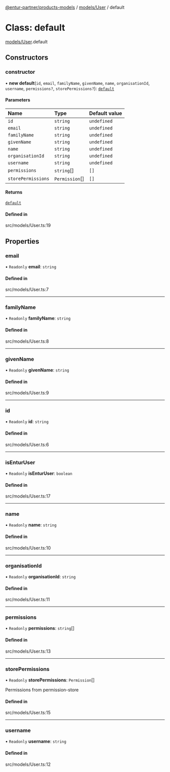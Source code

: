 [@entur-partner/products-models](../README.md) / [models/User](../modules/models_User.md) / default

# Class: default

[models/User](../modules/models_User.md).default

## Constructors

### constructor

• **new default**(`id`, `email`, `familyName`, `givenName`, `name`, `organisationId`, `username`, `permissions?`, `storePermissions?`): [`default`](models_User.default.md)

#### Parameters

| Name | Type | Default value |
| :------ | :------ | :------ |
| `id` | `string` | `undefined` |
| `email` | `string` | `undefined` |
| `familyName` | `string` | `undefined` |
| `givenName` | `string` | `undefined` |
| `name` | `string` | `undefined` |
| `organisationId` | `string` | `undefined` |
| `username` | `string` | `undefined` |
| `permissions` | `string`[] | `[]` |
| `storePermissions` | `Permission`[] | `[]` |

#### Returns

[`default`](models_User.default.md)

#### Defined in

src/models/User.ts:19

## Properties

### email

• `Readonly` **email**: `string`

#### Defined in

src/models/User.ts:7

___

### familyName

• `Readonly` **familyName**: `string`

#### Defined in

src/models/User.ts:8

___

### givenName

• `Readonly` **givenName**: `string`

#### Defined in

src/models/User.ts:9

___

### id

• `Readonly` **id**: `string`

#### Defined in

src/models/User.ts:6

___

### isEnturUser

• `Readonly` **isEnturUser**: `boolean`

#### Defined in

src/models/User.ts:17

___

### name

• `Readonly` **name**: `string`

#### Defined in

src/models/User.ts:10

___

### organisationId

• `Readonly` **organisationId**: `string`

#### Defined in

src/models/User.ts:11

___

### permissions

• `Readonly` **permissions**: `string`[]

#### Defined in

src/models/User.ts:13

___

### storePermissions

• `Readonly` **storePermissions**: `Permission`[]

Permissions from permission-store

#### Defined in

src/models/User.ts:15

___

### username

• `Readonly` **username**: `string`

#### Defined in

src/models/User.ts:12
